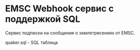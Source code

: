 # EMSC Webhook сервис с поддержкой SQL

Сервис подписки на сообщения о землетрясениях от EMSC.

quaker.sql - SQL таблица
